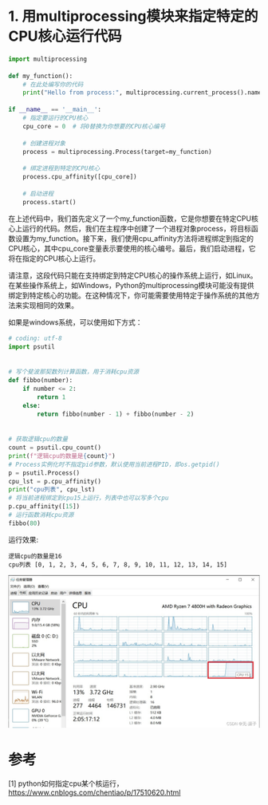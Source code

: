 # 1. 用multiprocessing模块来指定特定的CPU核心运行代码

```python
import multiprocessing

def my_function():
    # 在此处编写你的代码
    print("Hello from process:", multiprocessing.current_process().name)

if __name__ == '__main__':
    # 指定要运行的CPU核心
    cpu_core = 0  # 将0替换为你想要的CPU核心编号

    # 创建进程对象
    process = multiprocessing.Process(target=my_function)

    # 绑定进程到特定的CPU核心
    process.cpu_affinity([cpu_core])

    # 启动进程
    process.start()
```

在上述代码中，我们首先定义了一个my_function函数，它是你想要在特定CPU核心上运行的代码。然后，我们在主程序中创建了一个进程对象process，将目标函数设置为my_function。接下来，我们使用cpu_affinity方法将进程绑定到指定的CPU核心，其中cpu_core变量表示要使用的核心编号。最后，我们启动进程，它将在指定的CPU核心上运行。

请注意，这段代码只能在支持绑定到特定CPU核心的操作系统上运行，如Linux。在某些操作系统上，如Windows，Python的multiprocessing模块可能没有提供绑定到特定核心的功能。在这种情况下，你可能需要使用特定于操作系统的其他方法来实现相同的效果。

如果是windows系统，可以使用如下方式：
    
```python
# coding: utf-8
import psutil


# 写个斐波那契数列计算函数，用于消耗cpu资源
def fibbo(number):
    if number <= 2:
        return 1
    else:
        return fibbo(number - 1) + fibbo(number - 2)


# 获取逻辑cpu的数量
count = psutil.cpu_count()
print(f"逻辑cpu的数量是{count}")
# Process实例化时不指定pid参数，默认使用当前进程PID，即os.getpid()
p = psutil.Process()
cpu_lst = p.cpu_affinity()
print("cpu列表", cpu_lst)
# 将当前进程绑定到cpu15上运行，列表中也可以写多个cpu
p.cpu_affinity([15])
# 运行函数消耗cpu资源
fibbo(80)
```

运行效果:

```text
逻辑cpu的数量是16
cpu列表 [0, 1, 2, 3, 4, 5, 6, 7, 8, 9, 10, 11, 12, 13, 14, 15]
```

![](.02_指定程序运行的cpu核_images/cpu状态监控.png)

# 参考

[1] python如何指定cpu某个核运行，https://www.cnblogs.com/chentiao/p/17510620.html
